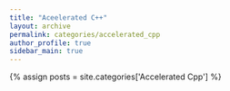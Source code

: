 ```yaml
---
title: "Aceelerated C++"
layout: archive
permalink: categories/accelerated_cpp
author_profile: true
sidebar_main: true
---
```


{% assign posts = site.categories['Accelerated Cpp'] %}